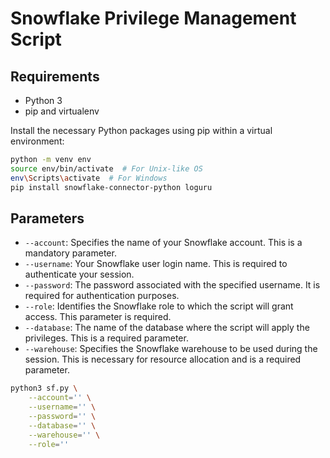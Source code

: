 # Snowflake Privilege Management Script

## Requirements

- Python 3
- pip and virtualenv

Install the necessary Python packages using pip within a virtual environment:

```bash
python -m venv env
source env/bin/activate  # For Unix-like OS
env\Scripts\activate  # For Windows
pip install snowflake-connector-python loguru
```

## Parameters

- `--account`: Specifies the name of your Snowflake account. This is a mandatory parameter.
- `--username`: Your Snowflake user login name. This is required to authenticate your session.
- `--password`: The password associated with the specified username. It is required for authentication purposes.
- `--role`: Identifies the Snowflake role to which the script will grant access. This parameter is required.
- `--database`: The name of the database where the script will apply the privileges. This is a required parameter.
- `--warehouse`: Specifies the Snowflake warehouse to be used during the session. This is necessary for resource allocation and is a required parameter.

```bash
python3 sf.py \
    --account='' \
    --username='' \
    --password='' \
    --database='' \
    --warehouse='' \
    --role=''
```
